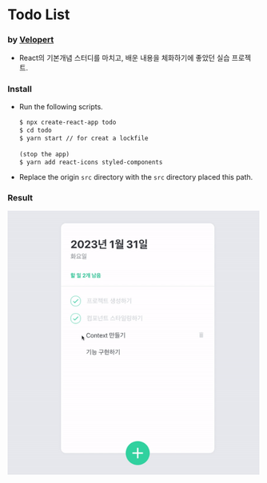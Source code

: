 

# Todo List 
### by [Velopert](https://react.vlpt.us/mashup-todolist/)

* React의 기본개념 스터디를 마치고, 배운 내용을 체화하기에 좋았던 실습 프로젝트.

### Install
* Run the following scripts.

   ```Shell
   $ npx create-react-app todo
   $ cd todo
   $ yarn start // for creat a lockfile

   (stop the app)
   $ yarn add react-icons styled-components
   ```
* Replace the origin `src` directory with the `src` directory placed this path. 


### Result 
<img src="../img/todo.gif">
